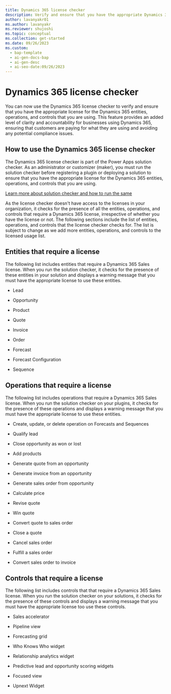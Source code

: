 ```yaml
---
title: Dynamics 365 license checker
description: Verify and ensure that you have the appropriate Dynamics 365 license with the Dynamics 365 license checker.
author: lavanyakr01
ms.author: lavanyakr
ms.reviewer: shujoshi
ms.topic: conceptual
ms.collection: get-started
ms.date: 09/26/2023
ms.custom:
  - bap-template
  - ai-gen-docs-bap
  - ai-gen-desc
  - ai-seo-date:09/26/2023
---
```


# Dynamics 365 license checker

You can now use the Dynamics 365 license checker to verify and ensure that you have the appropriate license for the Dynamics 365 entities, operations, and controls that you are using. This feature provides an added level of clarity and accountability for businesses using Dynamics 365, ensuring that customers are paying for what they are using and avoiding any potential compliance issues.

## How to use the Dynamics 365 license checker

The Dynamics 365 license checker is part of the Power Apps solution checker. As an administrator or customizer (maker), you must run the solution checker before registering a plugin or deploying a solution to ensure that you have the appropriate license for the Dynamics 365 entities, operations, and controls that you are using. 

[Learn more about solution checker and how to run the same](/power-apps/maker/data-platform/use-powerapps-checker)

As the license checker doesn't have access to the licenses in your organization, it checks for the presence of all the entities, operations, and controls that require a Dynamics 365 license, irrespective of whether you have the license or not. The following sections include the list of entities, operations, and controls that the license checker checks for. The list is subject to change as we add more entities, operations, and controls to the licensed usage list.

## Entities that require a license

The following list includes entities that require a Dynamics 365 Sales license. When you run the solution checker, it checks for the presence of these entities in your solution and displays a warning message that you must have the appropriate license to use these entities.

- Lead

- Opportunity
- Product
- Quote
- Invoice
- Order
- Forecast
- Forecast Configuration
- Sequence

## Operations that require a license

The following list includes operations that require a Dynamics 365 Sales license. When you run the solution checker on your plugins, it checks for the presence of these operations and displays a warning message that you must have the appropriate license to use these entities.

- Create, update, or delete operation on Forecasts and Sequences

- Qualify lead 

- Close opportunity as won or lost
- Add products
- Generate quote from an opportunity 
- Generate invoice from an opportunity 
- Generate sales order from opportunity 
- Calculate price
- Revise quote 
- Win quote 
- Convert quote to sales order 
- Close a quote
- Cancel sales order 
- Fulfill a sales order
- Convert sales order to invoice 

## Controls that require a license

The following list includes controls that that require a Dynamics 365 Sales license. When you run the solution checker on your solutions, it checks for the presence of these controls and displays a warning message that you must have the appropriate license too use these controls.

- Sales accelerator

- Pipeline view  
- Forecasting grid  
- Who Knows Who widget  
- Relationship analytics widget  
- Predictive lead and opportunity scoring widgets  
- Focused view  
- Upnext Widget
